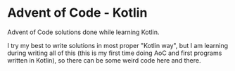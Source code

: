 # Advent of Code - Kotlin
Advent of Code solutions done while learning Kotlin.

I try my best to write solutions in most proper "Kotlin way", but I am learning during writing all of this (this is my first time doing AoC and first programs written in Kotlin), so there can be some weird code here and there.
